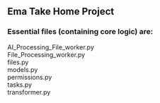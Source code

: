 ## Ema Take Home Project  

### Essential files (containing core logic) are:  

AI_Processing_File_worker.py  
File_Processing_worker.py  
files.py  
models.py  
permissions.py  
tasks.py  
transformer.py  